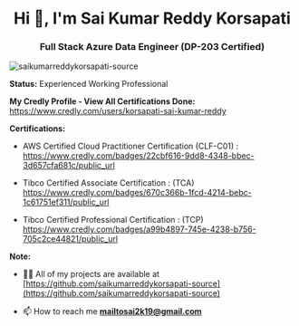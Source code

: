 <h1 align="center">Hi 👋, I'm Sai Kumar Reddy Korsapati</h1>
 <h3 align="center">Full Stack Azure Data Engineer (DP-203 Certified) </h3> 

<p align="left"> <img src="https://komarev.com/ghpvc/?username=saikumarreddykorsapati-source&label=Profile%20views&color=0e75b6&style=flat" alt="saikumarreddykorsapati-source" /> </p>

<!-- - 🌱 I’m currently learning **Deep Learning, NLP and Computer Vision** -->
 
**Status:** Experienced Working Professional

**My Credly Profile - View All Certifications Done:** https://www.credly.com/users/korsapati-sai-kumar-reddy

**Certifications:**
- AWS Certified Cloud Practitioner Certification (CLF-C01) : <br>
https://www.credly.com/badges/22cbf616-9dd8-4348-bbec-3d657cfa681c/public_url

- Tibco Certified Associate Certification : (TCA) <br>
https://www.credly.com/badges/670c366b-1fcd-4214-bebc-1c61751ef311/public_url

- Tibco Certified Professional Certification : (TCP) <br>
https://www.credly.com/badges/a99b4897-745e-4238-b756-705c2ce44821/public_url

**Note:**

- 👨‍💻 All of my projects are available at [https://github.com/saikumarreddykorsapati-source](https://github.com/saikumarreddykorsapati-source)

<!-- - 💬 Ask me about **Web Scrapping, Data Visualization, Exploratory Data Analysis, ML Models, Big Data Engineering, AWS Cloud** -->

- 📫 How to reach me **mailtosai2k19@gmail.com**

